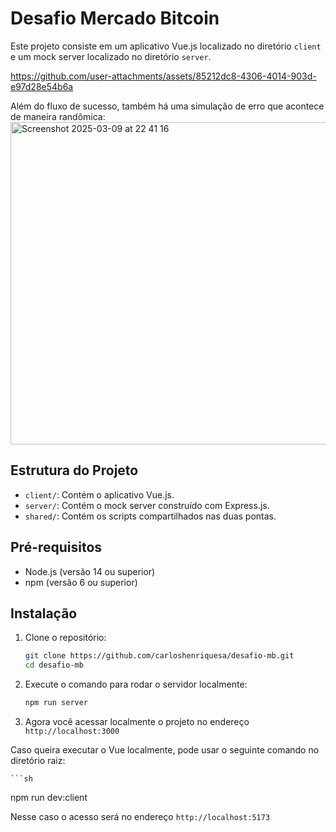 # Desafio Mercado Bitcoin

Este projeto consiste em um aplicativo Vue.js localizado no diretório `client` e um mock server localizado no diretório `server`.

https://github.com/user-attachments/assets/85212dc8-4306-4014-903d-e97d28e54b6a

Além do fluxo de sucesso, também há uma simulação de erro que acontece de maneira randômica:
<img width="516" alt="Screenshot 2025-03-09 at 22 41 16" src="https://github.com/user-attachments/assets/d792a5db-884b-4f4b-8832-bc0101d9a5af" />

## Estrutura do Projeto

- `client/`: Contém o aplicativo Vue.js.
- `server/`: Contém o mock server construído com Express.js.
- `shared/`: Contém os scripts compartilhados nas duas pontas.

## Pré-requisitos

- Node.js (versão 14 ou superior)
- npm (versão 6 ou superior)

## Instalação

1. Clone o repositório:

   ```sh
   git clone https://github.com/carloshenriquesa/desafio-mb.git
   cd desafio-mb

2. Execute o comando para rodar o servidor localmente:

    ```sh
   npm run server

3. Agora você acessar localmente o projeto no endereço `http://localhost:3000`

Caso queira executar o Vue localmente, pode usar o seguinte comando no diretório raiz:
   
    ```sh
   npm run dev:client

Nesse caso o acesso será no endereço `http://localhost:5173`
